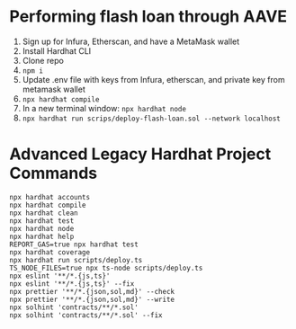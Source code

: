 # Performing flash loan through AAVE

1. Sign up for Infura, Etherscan, and have a MetaMask wallet
2. Install Hardhat CLI
2. Clone repo
3. ```npm i```
4. Update .env file with keys from Infura, etherscan, and private key from metamask wallet
4. ```npx hardhat compile```
5. In a new terminal window: ```npx hardhat node```
5. ```npx hardhat run scrips/deploy-flash-loan.sol --network localhost```


# Advanced Legacy Hardhat Project Commands

```shell
npx hardhat accounts
npx hardhat compile
npx hardhat clean
npx hardhat test
npx hardhat node
npx hardhat help
REPORT_GAS=true npx hardhat test
npx hardhat coverage
npx hardhat run scripts/deploy.ts
TS_NODE_FILES=true npx ts-node scripts/deploy.ts
npx eslint '**/*.{js,ts}'
npx eslint '**/*.{js,ts}' --fix
npx prettier '**/*.{json,sol,md}' --check
npx prettier '**/*.{json,sol,md}' --write
npx solhint 'contracts/**/*.sol'
npx solhint 'contracts/**/*.sol' --fix
```
